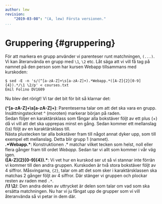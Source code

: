 ```yaml
---
author: lew
revision:
    "2019-03-08": "(A, lew) Första versionen."
...
```

Gruppering {#gruppering}
=======================

För att markera en grupp använder vi parenteser runt matchningen, `(...)`. Vi kan återanvända en grupp med `\1`, `\2` etc. Låt säga att vi vill få tag på namnet på den person som har kursen Webapp tillsammans med kurskoden:

```
$ sed -E -n 's/(^[a-zA-Z]+\s[a-zA-Z]+).*Webapp.*([A-Z]{2}[0-9]{4}).*/\1 \2/p' < courses.txt
Emil Folino DV1609
```

Nu blev det rörigt! Vi tar det bit för bit så klarnar det:

**(^[a-zA-Z]+\s[a-zA-Z]+)**: Parenteserna talar om att det ska vara en grupp.  
Insättningstecknet ^ (moroten) markerar början på raden.  
Sedan följer en karaktärsklass som fångar alla bokstäver följt av ett plus (+) då vi vill att det ska upprepas minst en gång.   Sedan kommer ett mellanslag (\\s) följt av en karaktärsklass till.  
Nästa plustecken tar alla bokstäver fram till något annat dyker upp, som till exempel ett mellanslag. Detta blir grupp 1 (namnet).  
**.\*Webapp.\***: Konstruktionen .\* matchar vilket tecken som helst, noll eller flera gånger fram till ordet *Webapp*. Sedan tar vi allt som kommer i vår väg igen.  
**([A-Z]{2}[0-9]{4}).\***: Vi vet hur en kurskod ser ut så vi stannar inte förrän vi kommer till den andra gruppen. Kurskoden är två stora bokstäver följt av 4 siffror. Måsvingarna, `{2}`, talar om att det som sker i karaktärsklassen ska matchas 2 gånger följt av 4 siffror. Där stänger vi gruppen och plockar resten av raden med `.*`.  
**/\1 \2/**: Den andra delen av uttrycket är delen som talar om vad som ska ersätta matchningen. Nu har vi ju fångat upp de grupper som vi vill återanvända så vi petar in dem där.
